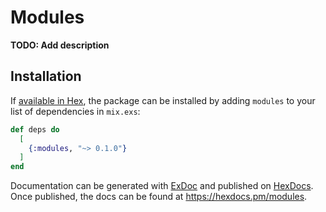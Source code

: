 # Modules

**TODO: Add description**

## Installation

If [available in Hex](https://hex.pm/docs/publish), the package can be installed
by adding `modules` to your list of dependencies in `mix.exs`:

```elixir
def deps do
  [
    {:modules, "~> 0.1.0"}
  ]
end
```

Documentation can be generated with [ExDoc](https://github.com/elixir-lang/ex_doc)
and published on [HexDocs](https://hexdocs.pm). Once published, the docs can
be found at <https://hexdocs.pm/modules>.

